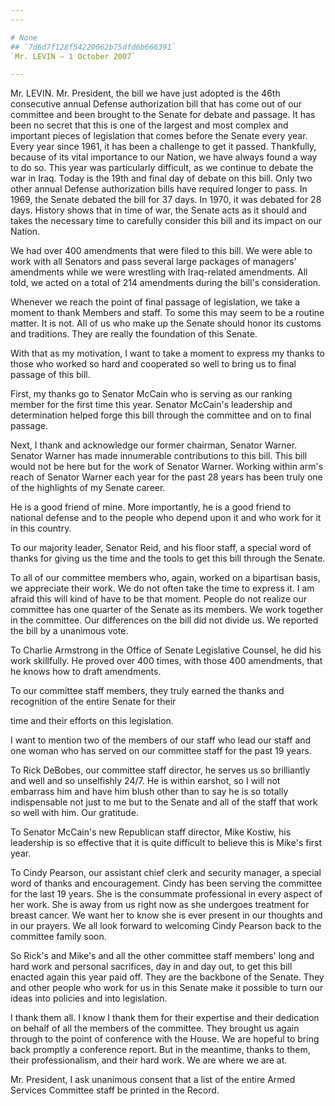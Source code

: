 ```yaml
---
---

# None
## `7d6d7f128f54220062b75dfd6b666391`
`Mr. LEVIN — 1 October 2007`

---
```



Mr. LEVIN. Mr. President, the bill we have just adopted is the 46th 
consecutive annual Defense authorization bill that has come out of our 
committee and been brought to the Senate for debate and passage. It has 
been no secret that this is one of the largest and most complex and 
important pieces of legislation that comes before the Senate every 
year. Every year since 1961, it has been a challenge to get it passed. 
Thankfully, because of its vital importance to our Nation, we have 
always found a way to do so. This year was particularly difficult, as 
we continue to debate the war in Iraq. Today is the 19th and final day 
of debate on this bill. Only two other annual Defense authorization 
bills have required longer to pass. In 1969, the Senate debated the 
bill for 37 days. In 1970, it was debated for 28 days. History shows 
that in time of war, the Senate acts as it should and takes the 
necessary time to carefully consider this bill and its impact on our 
Nation.


We had over 400 amendments that were filed to this bill. We were able 
to work with all Senators and pass several large packages of managers' 
amendments while we were wrestling with Iraq-related amendments. All 
told, we acted on a total of 214 amendments during the bill's 
consideration.

Whenever we reach the point of final passage of legislation, we take 
a moment to thank Members and staff. To some this may seem to be a 
routine matter. It is not. All of us who make up the Senate should 
honor its customs and traditions. They are really the foundation of 
this Senate.

With that as my motivation, I want to take a moment to express my 
thanks to those who worked so hard and cooperated so well to bring us 
to final passage of this bill.

First, my thanks go to Senator McCain who is serving as our ranking 
member for the first time this year. Senator McCain's leadership and 
determination helped forge this bill through the committee and on to 
final passage.

Next, I thank and acknowledge our former chairman, Senator Warner. 
Senator Warner has made innumerable contributions to this bill. This 
bill would not be here but for the work of Senator Warner. Working 
within arm's reach of Senator Warner each year for the past 28 years 
has been truly one of the highlights of my Senate career.

He is a good friend of mine. More importantly, he is a good friend to 
national defense and to the people who depend upon it and who work for 
it in this country.

To our majority leader, Senator Reid, and his floor staff, a special 
word of thanks for giving us the time and the tools to get this bill 
through the Senate.

To all of our committee members who, again, worked on a bipartisan 
basis, we appreciate their work. We do not often take the time to 
express it. I am afraid this will kind of have to be that moment. 
People do not realize our committee has one quarter of the Senate as 
its members. We work together in the committee. Our differences on the 
bill did not divide us. We reported the bill by a unanimous vote.

To Charlie Armstrong in the Office of Senate Legislative Counsel, he 
did his work skillfully. He proved over 400 times, with those 400 
amendments, that he knows how to draft amendments.

To our committee staff members, they truly earned the thanks and 
recognition of the entire Senate for their


time and their efforts on this legislation.

I want to mention two of the members of our staff who lead our staff 
and one woman who has served on our committee staff for the past 19 
years.

To Rick DeBobes, our committee staff director, he serves us so 
brilliantly and well and so unselfishly 24/7. He is within earshot, so 
I will not embarrass him and have him blush other than to say he is so 
totally indispensable not just to me but to the Senate and all of the 
staff that work so well with him. Our gratitude.

To Senator McCain's new Republican staff director, Mike Kostiw, his 
leadership is so effective that it is quite difficult to believe this 
is Mike's first year.

To Cindy Pearson, our assistant chief clerk and security manager, a 
special word of thanks and encouragement. Cindy has been serving the 
committee for the last 19 years. She is the consummate professional in 
every aspect of her work. She is away from us right now as she 
undergoes treatment for breast cancer. We want her to know she is ever 
present in our thoughts and in our prayers. We all look forward to 
welcoming Cindy Pearson back to the committee family soon.

So Rick's and Mike's and all the other committee staff members' long 
and hard work and personal sacrifices, day in and day out, to get this 
bill enacted again this year paid off. They are the backbone of the 
Senate. They and other people who work for us in this Senate make it 
possible to turn our ideas into policies and into legislation.

I thank them all. I know I thank them for their expertise and their 
dedication on behalf of all the members of the committee. They brought 
us again through to the point of conference with the House. We are 
hopeful to bring back promptly a conference report. But in the 
meantime, thanks to them, their professionalism, and their hard work. 
We are where we are at.

Mr. President, I ask unanimous consent that a list of the entire 
Armed Services Committee staff be printed in the Record.